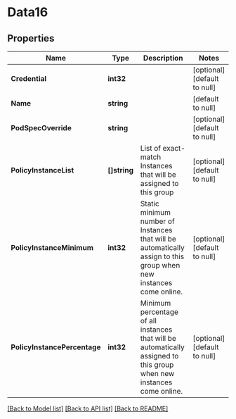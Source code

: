 # Data16

## Properties
Name | Type | Description | Notes
------------ | ------------- | ------------- | -------------
**Credential** | **int32** |  | [optional] [default to null]
**Name** | **string** |  | [default to null]
**PodSpecOverride** | **string** |  | [optional] [default to null]
**PolicyInstanceList** | **[]string** | List of exact-match Instances that will be assigned to this group | [optional] [default to null]
**PolicyInstanceMinimum** | **int32** | Static minimum number of Instances that will be automatically assign to this group when new instances come online. | [optional] [default to null]
**PolicyInstancePercentage** | **int32** | Minimum percentage of all instances that will be automatically assigned to this group when new instances come online. | [optional] [default to null]

[[Back to Model list]](../README.md#documentation-for-models) [[Back to API list]](../README.md#documentation-for-api-endpoints) [[Back to README]](../README.md)


